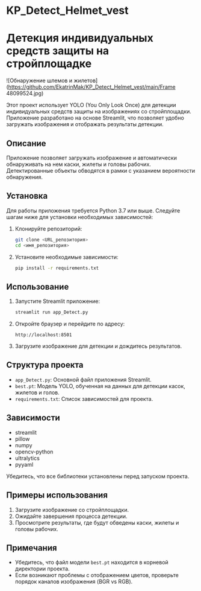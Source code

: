 # KP_Detect_Helmet_vest
# Детекция индивидуальных средств защиты на стройплощадке


![Обнаружение шлемов и жилетов](https://github.com/EkatrinMak/KP_Detect_Helmet_vest/main/Frame 48099524.jpg)

Этот проект использует YOLO (You Only Look Once) для детекции индивидуальных средств защиты на изображениях со стройплощадки. Приложение разработано на основе Streamlit, что позволяет удобно загружать изображения и отображать результаты детекции.

## Описание

Приложение позволяет загружать изображение и автоматически обнаруживать на нем каски, жилеты и головы рабочих. Детектированные объекты обводятся в рамки с указанием вероятности обнаружения.

## Установка

Для работы приложения требуется Python 3.7 или выше. Следуйте шагам ниже для установки необходимых зависимостей:

1. Клонируйте репозиторий:
    ```bash
    git clone <URL_репозитория>
    cd <имя_репозитория>
    ```

2. Установите необходимые зависимости:
    ```bash
    pip install -r requirements.txt
    ```

## Использование

1. Запустите Streamlit приложение:
    ```bash
    streamlit run app_Detect.py
    ```

2. Откройте браузер и перейдите по адресу:
    ```
    http://localhost:8501
    ```

3. Загрузите изображение для детекции и дождитесь результатов.

## Структура проекта

- `app_Detect.py`: Основной файл приложения Streamlit.
- `best.pt`: Модель YOLO, обученная на данных для детекции касок, жилетов и голов.
- `requirements.txt`: Список зависимостей для проекта.

## Зависимости

- streamlit
- pillow
- numpy
- opencv-python
- ultralytics
- pyyaml


Убедитесь, что все библиотеки установлены перед запуском проекта.

## Примеры использования

1. Загрузите изображение со стройплощадки.
2. Ожидайте завершения процесса детекции.
3. Просмотрите результаты, где будут обведены каски, жилеты и головы рабочих.

## Примечания

- Убедитесь, что файл модели `best.pt` находится в корневой директории проекта.
- Если возникают проблемы с отображением цветов, проверьте порядок каналов изображения (BGR vs RGB).


